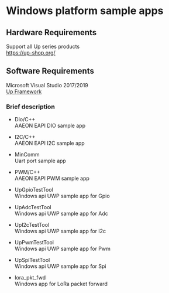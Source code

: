 # Windows platform sample apps

## Hardware Requirements 
Support all Up series products  
https://up-shop.org/

## Software Requirements
Microsoft Visual Studio 2017/2019  
[Up Framework](https://downloads.up-community.org/download/up-sdk-for-windows-10-and-windows-iot/?wpdmdl=467&ind=KW0oCihV0kqGv5fE3deqb53xZbCcEMyfJ1nHyZ95J0Fjdmr9RIaxcnaB5UunTZUZlH3oEPbWESIqF7soBs_Na3WqNeTfpzw-d0JOXaibWImorouVi_VmQmlOyrFknBptMR8o7L9awC3bwtscUZ5dAdvbx1nSFPTPYL2rFWZNwvdpx7BZbrtG9DNPOrQ-ondU)



### Brief description

* Dio/C++  
AAEON EAPI DIO sample app
* I2C/C++  
AAEON EAPI I2C sample app 

* MinComm  
Uart port sample app

* PWM/C++  
AAEON EAPI PWM sample app

* UpGpioTestTool  
Windows api UWP sample app for Gpio

* UpAdcTestTool  
Windows api UWP sample app for Adc

* UpI2cTestTool  
Windows api UWP sample app for I2c 

* UpPwmTestTool  
Windows api UWP sample app for Pwm

* UpSpiTestTool  
Windows api UWP sample app for Spi 

* lora_pkt_fwd  
Windows app for LoRa packet forward


